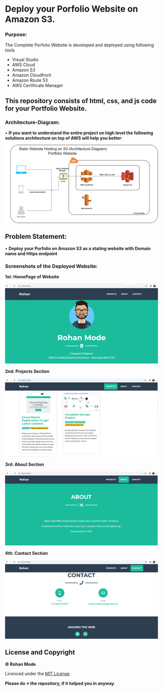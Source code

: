 
# Deploy your Porfolio Website on Amazon S3.

### Purpose:
The Complete Porfolio Website is developed and deployed using following tools
- Visual Studio
- AWS Cloud
- Amazon S3
- Amazon Cloudfront
- Amazon Route 53
- AWS Certificate Manager 


## This repository consists of html, css, and js code for your Portfolio Website.
### Architecture-Diagram:
• __If you want to understand the entire project on high level the following solutions architecture on top of AWS will help you better__:

<img src="Images/1%20AWS%20Solutions%20Architecture%20Diagram.png" width=750>



## __Problem Statement__:
• __Deploy your Porfolio on Amazon S3 as a stating website with Domain name and Https endpoint__
  
 ### __Screenshots of the Deployed Website__:<br />
  
  **1st: HomePage of Website**
  
  ![Home Page](Images/2%20Homepage.png)

  **2nd: Projects Section**
  
  ![Projects Section](Images/3%20Projects.png)

  **3rd: About Section**

  ![About Section](Images/4%20About.png)
  
  **4th: Contact Section**
  
  ![Contact Section](Images/5%20Contact.png)
  

## License and Copyright

__© Rohan Mode__

Licenced under the [MIT License](LICENSE).





**Please do ⭐ the repository, if it helped you in anyway.**
